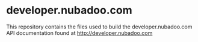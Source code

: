 # developer.nubadoo.com
This repository contains the files used to build the developer.nubadoo.com API documentation found at http://developer.nubadoo.com

